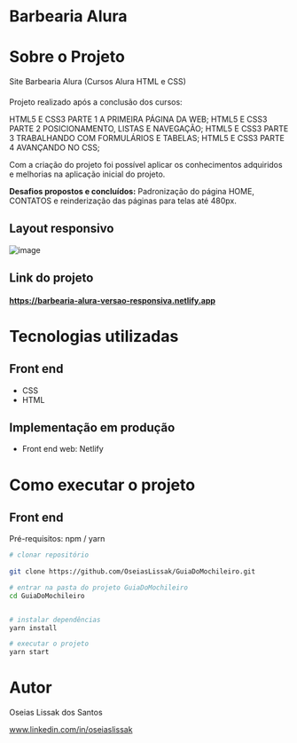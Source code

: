 # Barbearia Alura

# Sobre o Projeto

Site Barbearia Alura (Cursos Alura HTML e CSS)




#### 

Projeto realizado após a conclusão dos cursos:

HTML5 E CSS3 PARTE 1 A PRIMEIRA PÁGINA DA WEB;
HTML5 E CSS3 PARTE 2 POSICIONAMENTO, LISTAS E NAVEGAÇÃO;
HTML5 E CSS3 PARTE 3 TRABALHANDO COM FORMULÁRIOS E TABELAS;
HTML5 E CSS3 PARTE 4 AVANÇANDO NO CSS;

Com a criação do projeto foi possível aplicar os conhecimentos adquiridos e melhorias na aplicação inicial do projeto. 

**Desafios propostos e concluídos:** Padronização do página HOME, CONTATOS e reinderização das páginas para telas até 480px.
<h4>
  
## Layout responsivo
  
![image](https://user-images.githubusercontent.com/92828735/201259202-8ed53494-5389-4f07-9e09-9780ff6928e1.png)

## Link do projeto

#### https://barbearia-alura-versao-responsiva.netlify.app

# Tecnologias utilizadas
  
## Front end
- CSS
- HTML
  
## Implementação em produção
- Front end web: Netlify
  
# Como executar o projeto

## Front end
Pré-requisitos: npm / yarn

```bash
# clonar repositório
  
git clone https://github.com/OseiasLissak/GuiaDoMochileiro.git

# entrar na pasta do projeto GuiaDoMochileiro
cd GuiaDoMochileiro


# instalar dependências
yarn install

# executar o projeto
yarn start
```  
  
# Autor
  
Oseias Lissak dos Santos
  
www.linkedin.com/in/oseiaslissak


